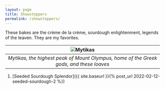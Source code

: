```yaml
---
layout: page
title: Showstoppers
permalink: /showstoppers/
---
```


These bakes are the crème de la crème, sourdough enlightenment, legends of the leaven. They are my favorites.

| ![Mytikas](https://upload.wikimedia.org/wikipedia/commons/thumb/8/8f/Mytikas_peak_02.jpg/1280px-Mytikas_peak_02.jpg) | 
|:--:| 
| *Mytikas, the highest peak of Mount Olympus, home of the Greek gods, and these loaves* |

1. [Seeded Sourdough Splendor]({{ site.baseurl }}{% post_url 2022-02-12-seeded-sourdough-2 %})